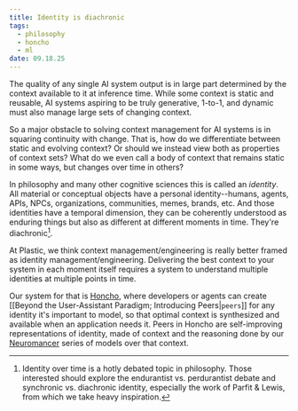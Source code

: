 ```yaml
---
title: Identity is diachronic
tags:
  - philosophy
  - honcho
  - ml
date: 09.18.25
---
```

The quality of any single AI system output is in large part determined by the context available to it at inference time. While some context is static and reusable, AI systems aspiring to be truly generative, 1-to-1, and dynamic must also manage large sets of changing context.

So a major obstacle to solving context management for AI systems is in squaring continuity with change. That is, how do we differentiate between static and evolving context? Or should we instead view both as properties of context sets? What do we even call a body of context that remains static in some ways, but changes over time in others?

In philosophy and many other cognitive sciences this is called an *identity*. All material or conceptual objects have a personal identity--humans, agents, APIs, NPCs, organizations, communities, memes, brands, etc. And those identities have a temporal dimension, they can be coherently understood as enduring things but also as different at different moments in time. They're diachronic[^1].

At Plastic, we think context management/engineering is really better framed as identity management/engineering. Delivering the best context to your system in each moment itself requires a system to understand multiple identities at multiple points in time.

Our system for that is [Honcho](https://honcho.dev), where developers or agents can create [[Beyond the User-Assistant Paradigm; Introducing Peers|`peers`]] for any identity it's important to model, so that optimal context is synthesized and available when an application needs it. Peers in Honcho are self-improving representations of identity, made of context and the reasoning done by our [Neuromancer](https://honcho.dev/neuromancer) series of models over that context.

[^1]: Identity over time is a hotly debated topic in philosophy. Those interested should explore the endurantist vs. perdurantist debate and synchronic vs. diachronic identity, especially the work of Parfit & Lewis, from which we take heavy inspiration.
